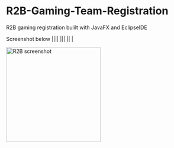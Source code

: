 # R2B-Gaming-Team-Registration
R2B gaming registration bulilt with JavaFX and EclipseIDE

Screenshot below
||||
|||
||
|


<img width="255" alt="R2B screenshot" src="https://user-images.githubusercontent.com/88249968/157759561-e05de8c4-e095-4a99-b358-7b48ee7a6789.PNG">
